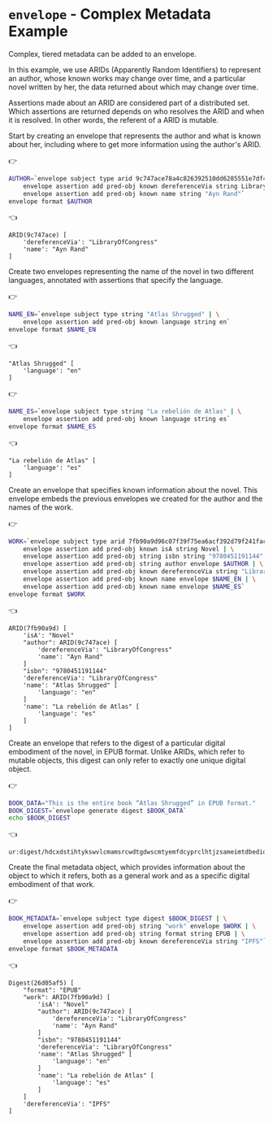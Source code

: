 # `envelope` - Complex Metadata Example

Complex, tiered metadata can be added to an envelope.

In this example, we use ARIDs (Apparently Random Identifiers) to represent an author, whose known works may change over time, and a particular novel written by her, the data returned about which may change over time.

Assertions made about an ARID are considered part of a distributed set. Which assertions are returned depends on who resolves the ARID and when it is resolved. In other words, the referent of a ARID is mutable.

Start by creating an envelope that represents the author and what is known about her, including where to get more information using the author's ARID.

👉
```bash
AUTHOR=`envelope subject type arid 9c747ace78a4c826392510dd6285551e7df4e5164729a1b36198e56e017666c8 | \
    envelope assertion add pred-obj known dereferenceVia string LibraryOfCongress | \
    envelope assertion add pred-obj known name string "Ayn Rand"`
envelope format $AUTHOR
```

👈
```envelope
ARID(9c747ace) [
    'dereferenceVia': "LibraryOfCongress"
    'name': "Ayn Rand"
]
```

Create two envelopes representing the name of the novel in two different languages, annotated with assertions that specify the language.

👉
```bash
NAME_EN=`envelope subject type string "Atlas Shrugged" | \
    envelope assertion add pred-obj known language string en`
envelope format $NAME_EN
```

👈
```envelope
"Atlas Shrugged" [
    'language': "en"
]
```

👉
```bash
NAME_ES=`envelope subject type string "La rebelión de Atlas" | \
    envelope assertion add pred-obj known language string es`
envelope format $NAME_ES
```

👈
```envelope
"La rebelión de Atlas" [
    'language': "es"
]
```

Create an envelope that specifies known information about the novel. This envelope embeds the previous envelopes we created for the author and the names of the work.

👉
```bash
WORK=`envelope subject type arid 7fb90a9d96c07f39f75ea6acf392d79f241fac4ec0be2120f7c82489711e3e80 | \
    envelope assertion add pred-obj known isA string Novel | \
    envelope assertion add pred-obj string isbn string "9780451191144" | \
    envelope assertion add pred-obj string author envelope $AUTHOR | \
    envelope assertion add pred-obj known dereferenceVia string "LibraryOfCongress" | \
    envelope assertion add pred-obj known name envelope $NAME_EN | \
    envelope assertion add pred-obj known name envelope $NAME_ES`
envelope format $WORK
```

👈
```envelope
ARID(7fb90a9d) [
    'isA': "Novel"
    "author": ARID(9c747ace) [
        'dereferenceVia': "LibraryOfCongress"
        'name': "Ayn Rand"
    ]
    "isbn": "9780451191144"
    'dereferenceVia': "LibraryOfCongress"
    'name': "Atlas Shrugged" [
        'language': "en"
    ]
    'name': "La rebelión de Atlas" [
        'language': "es"
    ]
]
```

Create an envelope that refers to the digest of a particular digital embodiment of the novel, in EPUB format. Unlike ARIDs, which refer to mutable objects, this digest can only refer to exactly one unique digital object.

👉
```bash
BOOK_DATA="This is the entire book “Atlas Shrugged” in EPUB format."
BOOK_DIGEST=`envelope generate digest $BOOK_DATA`
echo $BOOK_DIGEST
```

👈
```dcbor
ur:digest/hdcxdstihtykswvlcmamsrcwdtgdwscmtyemfdcyprclhtjzsameimtdbedidspkmuvtgdwzplwn
```

Create the final metadata object, which provides information about the object to which it refers, both as a general work and as a specific digital embodiment of that work.

👉
```bash
BOOK_METADATA=`envelope subject type digest $BOOK_DIGEST | \
    envelope assertion add pred-obj string "work" envelope $WORK | \
    envelope assertion add pred-obj string format string EPUB | \
    envelope assertion add pred-obj known dereferenceVia string "IPFS"`
envelope format $BOOK_METADATA
```

👈
```envelope
Digest(26d05af5) [
    "format": "EPUB"
    "work": ARID(7fb90a9d) [
        'isA': "Novel"
        "author": ARID(9c747ace) [
            'dereferenceVia': "LibraryOfCongress"
            'name': "Ayn Rand"
        ]
        "isbn": "9780451191144"
        'dereferenceVia': "LibraryOfCongress"
        'name': "Atlas Shrugged" [
            'language': "en"
        ]
        'name': "La rebelión de Atlas" [
            'language': "es"
        ]
    ]
    'dereferenceVia': "IPFS"
]
```
